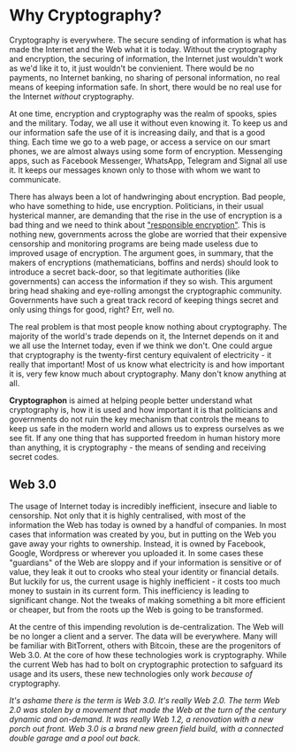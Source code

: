 # Why Cryptography?

Cryptography is everywhere. The secure sending of information is what has made the Internet and the Web what it is today. Without the cryptography and encryption, the securing of information, the Internet just wouldn't work as we'd like it to, it just wouldn't be convienient. There would be no payments, no Internet banking, no sharing of personal information, no real means of keeping information safe. In short, there would be no real use for the Internet *without* cryptography.

At one time, encryption and cryptography was the realm of spooks, spies and the military. Today, we all use it without even knowing it. To keep us and our information safe the use of it is increasing daily, and that is a good thing. Each time we go to a web page, or access a service on our smart phones, we are almost always using some form of encryption. Messenging apps, such as Facebook Messenger, WhatsApp, Telegram and Signal all use it. It keeps our messages known only to those with whom we want to communicate.

There has always been a lot of handwringing about encryption. Bad people, who have something to hide, use encryption. Politicians, in their usual hysterical manner, are demanding that the rise in the use of encryption is a bad thing and we need to think about ["responsible encryption"](https://www.eff.org/deeplinks/2017/10/deputy-attorney-general-rosensteins-responsible-encryption-demand-bad-and-he). This is nothing new, governments across the globe are worried that their expensive censorship and monitoring programs are being made useless due to improved usage of encryption. The argument goes, in summary, that the makers of encryptions (mathematicians, boffins and nerds) should look to introduce a secret back-door, so that legitimate authorities (like governments) can access the information if they so wish. This argument bring head shaking and eye-rolling amongst the cryptographic community. Governments have such a great track record of keeping things secret and only using things for good, right? Err, well no.

The real problem is that most people know nothing about cryptography. The majority of the world's trade depends on it, the Internet depends on it and we all use the Internet today, even if we think we don't. One could argue that cryptography is the twenty-first century equivalent of electricity - it really that important! Most of us know what electricity is and how important it is, very few know much about cryptography. Many don't know anything at all.

**Cryptographon** is aimed at helping people better understand what cryptography is, how it is used and how important it is that politicians and governments do not ruin the key mechanism that controls the means to keep us safe in the modern world and allows us to express ourselves as we see fit. If any one thing that has supported freedom in human history more than anything, it is cryptography - the means of sending and receiving secret codes.

## Web 3.0

The usage of Internet today is incredibly inefficient, insecure and liable to censorship. Not only that it is highly centralised, with most of the information the Web has today is owned by a handful of companies. In most cases that information was created by you, but in putting on the Web you gave away your rights to ownership. Instead, it is owned by Facebook, Google, Wordpress or wherever you uploaded it. In some cases these "guardians" of the Web are sloppy and if your information is sensitive or of value, they leak it out to crooks who steal your identity or financial details. But luckily for us, the current usage is highly inefficient - it costs too much money to sustain in its current form. This inefficiency is leading to significant change. Not the tweaks of making something a bit more efficient or cheaper, but from the roots up the Web is going to be transformed.

At the centre of this impending revolution is de-centralization. The Web will be no longer a client and a server. The data will be everywhere. Many will be familiar with BitTorrent, others with Bitcoin, these are the progenitors of Web 3.0. At the core of how these technologies work is cryptography. While the current Web has had to bolt on cryptographic protection to safguard its usage and its users, these new technologies only work *because of* cryptography.


*It's ashame there is the term is Web 3.0. It's really Web 2.0. The term Web 2.0 was stolen by a movement that made the Web at the turn of the century dynamic and on-demand. It was really Web 1.2, a renovation with a new porch out front. Web 3.0 is a brand new green field build, with a connected double garage and a pool out back.*